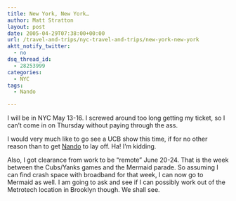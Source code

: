 ```yaml
---
title: New York, New York…
author: Matt Stratton
layout: post
date: 2005-04-29T07:38:00+00:00
url: /travel-and-trips/nyc-travel-and-trips/new-york-new-york
aktt_notify_twitter:
  - no
dsq_thread_id:
  - 28253999
categories:
  - NYC
tags:
  - Nando

---
```

I will be in NYC May 13-16. I screwed around too long getting my ticket, so I can&#8217;t come in on Thursday without paying through the ass.

I would very much like to go see a UCB show this time, if for no other reason than to get <a href="http://nandoasti.livejournal.com/" target="_blank">Nando</a> to lay off. Ha! I&#8217;m kidding.

Also, I got clearance from work to be &#8220;remote&#8221; June 20-24. That is the week between the Cubs/Yanks games and the Mermaid parade. So assuming I can find crash space with broadband for that week, I can now go to Mermaid as well. I am going to ask and see if I can possibly work out of the Metrotech location in Brooklyn though. We shall see.